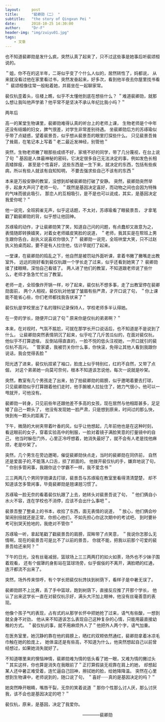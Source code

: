 ```yaml
---
layout:     post
title:      "裴卿勋（二） "
subtitle:   "the story of Qingxun Pei "
date:       2018-10-25 14:30:00
author:     "Dr-F"
header-img: "img/zuiyu01.jpg"
tags:
    - 文章
---
```


也不知道裴卿勋是发什么疯，突然认真了起来了，只不过这些事是她事后听裴颂桓说的。

＂姐，你不在的这半年，二哥似乎变了个什么人似的，居然转性了，妈都说，
从来就没看过他在家里看过书，突然发奋起来，好多次，看到他半夜去你屋里找书看＂
裴颂桓像往常一般粘着她，并肩坐在一起聊家常。

裴仅杭歪着头，往楼上瞧，似乎不太懂他到底在想些什么？
＂难道裴卿勋，就那么想让我叫他声学弟？他平常不是坚决不承认年纪比我小吗？＂

两年后

高一的某堂生物课里，裴卿勋难得认真的听台上的老师上课，
生物老师是个中年还没有结婚的妇女，脾气很差，对学生非常差别待遇。
坐裴卿勋后方的苏琢瑜似乎带了点疑惑，望着裴景吾，似乎想从裴景吾的眼里打探些什么。
只见裴景吾耸了耸肩，在笔记本上写着＂老二最近发神经，别管他＂

突然，生物老师撇了眼那些成绩不好，家境不好的同学，带了几分蔑视，在台上说了句
＂基因是人体最神秘的密码，它决定很多自己无法决定的事，例如发色长相高矮胖瘦，
甚至是个性喜好，这些东西是一生下来，就决定的东西，包括有些疾病，所以有些人就该有自知知明，
不要去强求些自己不该有的东西＂

本来是万般安静的教室，没想到却被裴卿勋打破了安静。
突然，裴卿勋突然举手，起身大声问了老师一句，
＂既然是基因决定喜好，而动物之间也会因为特殊的气味而彼此吸引，
那恋人的互相吸引，是不是也可以说成，其实，是基因决定我爱你呢？＂

他一说完，全班鸦雀无声，似乎这话题，不太对，苏琢瑜看了眼裴景吾，
才拿笔戳了戳裴卿勋的背，似乎想让他回神。

苏琢瑜的动作，才让裴卿勋笑了笑，知道自己问的问题，有点蠢却又故意为之，
表情随即转换嬉笑，对着女老师嬉皮笑脸的说道，
＂老师，我其实是在帮班上男生跟你告白，赵执义说喜欢你很久了＂
裴卿勋一说完，全班哄堂大笑，只不过赵执义拍桌而起，要不是有人拉住他，估计早就打了起来。

一堂课，在裴卿勋的捣乱之下，他自然是被罚站外面听课，拿着书撇了撇嘴走出教室外，
远远的刚好看到裴仅杭跟一个学长走了过来，似乎还看到她笑了？
裴卿勋揉了揉眼睛，深怕自己看错了。
两人进了他们的教室，不知道跟老师说了些什么，老师才急急忙忙出了教室。

老师一走，全班像炸开锅一样，吵了起来，裴仅杭不想多事，走了出教室停在裴卿勋面前，
两个人相视，裴仅杭对他皱了皱眉有些严肃，才开口说了句，
＂你上课能不能省心些，你们老师都找我告状来了＂

裴仅杭是学校里出了名的理科记录保持人，学校老师多半认得她。

在一旁的学长，随便开口说了句＂原来你是仅杭的弟弟啊？＂

本来，在对视时，气氛不尴尬，可就在那学长开口说话后，也不知道是不是说到了什么，
让裴卿勋突然表情阴沉了起来，似乎吃了几斤苦瓜似的，在面对裴仅杭，他似乎不打算退缩，
反倒站得直直的，一脸不悦的低头注视她，一开口就引的裴仅杭不高兴。
＂管家婆，我被罚关你什么事，你快滚，免得让其他人看到我跟你说话，我会觉得丢脸＂

阳光透了进来，裴仅杭捏紧了袖口，脸庞上似乎特别红，红的不自然，又带了点倔，
对这个弟弟她一向莫可奈何，根本不知道该怎说他，每次一说就是吵架。

突然，教室有几个男孩走了出来，拍了拍裴卿勋的肩膀，似乎邀喝着要去打球，
只见裴卿勋似乎打算跟着他们走时，他手腕被人拉扯住了，她力气很小，他可以一甩就开，可他没有。

裴卿勋一转身，只见前些年还跟他差不多高的女孩，现在居然与他相距甚多，足足矮了自己一颗头了，
他没有发现她一脸严肃，只是想到原来，时间过的那么快，快到有一颗头的距离了。

下午，微荫的大树夹带着叶香的风，似乎让他想起，几年前他也是在这种时刻，
看这眼前的女子，穿着实验高中的制服，一脸对着镜子满脸笑意的打量镜中的自己，
他当时躲在门外，心里正冷哼想着，她消失最好了，就不会有人老是找他麻烦，老是吵架了。

突然，几个男生在旁边邀喝，催促裴卿勋快点走，当时的裴卿勋在同侪前，
自然还是爱面子的,不能落人口舌，损了颜面的。
他拨开裴仅杭的手，嫌弃地说了句，
＂你别多管闲事，我跟你这个学霸不一样，我不爱念书＂

三三两两几个男同学翘课去打球，裴景吾与苏琢瑜在教室里看得清清楚楚，
却不知道该怎多管闲事，毕竟裴卿勋是翘课翘习惯了。

苏琢瑜一脸无奈的看着裴仅杭跟了上去，她转头对裴景吾说了句，
＂他们俩自小水火不容，连在学校也不消停，应该不会出什么事吧＂。

裴景吾整了整桌上的书本，收拾了东西，面无表情的说道，
＂放心，他们俩会吵架闹别扭就还是正常，你担心他们，不如先担心你这次期中的考试吧，
到时要补考可别哭天抢地的，我绝对不管你＂

苏琢瑜一听，拿起笔戳了戳裴景吾的肩膀，双眸带了点笑意，
＂我说你怎那么无情啊，现在的裴景吾可是比不了以前的景吾，
你就不能，把我以前那个可爱的裴景吾给还来阿？＂

下午的日光，没有丝毫减弱，篮球场上三三两两打的如火如荼，场外也不少妹子围着观看，
还有个倔犟的身影站在篮球场旁，似乎倔佞的不离开，满脸晒的红通，连汗都流不出来了。

突然，场外传来惊呼，有个学长把裴仅杭馋扶到树荫下，看样子是中暑无误了。

裴卿勋顾不上比赛，丢了手中篮球，跑到树荫下，直接反应推了开那个学长，
他认了出来这学长一直在对裴仅杭示好，满头大汗加上眼神，他没有丝毫善意的表现。

他像个孩子气的表现，占有式的从那学长怀中把她抢了过来，语气有些酸，一想到就全身不对劲，
他从来不知道该怎么表现自己这种复杂的心情，只能用最直接幼稚的方式。
＂裴仅杭的事，就不用麻烦外人了＂他把外人两个字，语气加重。

在医务室里，她沉静的靠在他的肩膀上，晒红的双颊依然通红，裴卿勋拿着冰凉毛巾触在她的脸庞上，
她体温还是有些高，不知道为什么，他突然想起自己以前曾经想过，如果她消失就好了。

不知道哪里来的懊恼神情，裴卿勋难为情的低头看了她一眼，又难为情的撇过头
＂其实这样，你也算是消失在我眼前了＂正打算假装无视靠在肩上的她，
却想起某人还中暑正难受着，连忙逼自己回神，擦拭她的脸，给她降降温。
突然在心里想到生物课中，老师说到的，随口说了句，
＂喜好‧‧‧‧‧‧真的是基因决定的吗？＂

她突然睁开眼睛，嘴唇干裂，无奈的笑着说道
＂那你个性那么讨人厌，那么讨厌我，该不会也是基因决定的吧？＂

裴仅杭，原来，是基因，决定了我爱你。

　　　　　　　　　　　　　　　　　　————裴卿勋
